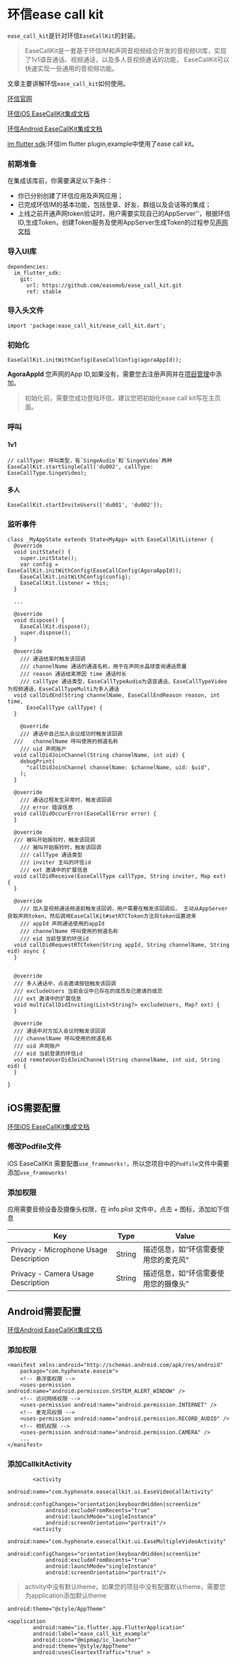 # 环信ease call kit

`ease_call_kit`是针对环信`EaseCallKit`的封装。

> EaseCallKit是一套基于环信IM和声网音视频结合开发的音视频UI库，实现了1v1语音通话、视频通话，以及多人音视频通话的功能， EaseCallKit可以快速实现一些通用的音视频功能。

文章主要讲解环信`ease_call_kit`如何使用。

[环信官网](https://www.easemob.com/)

[环信iOS EaseCallKit集成文档](http://docs-im.easemob.com/im/ios/other/easecallkit)

[环信Android EaseCallKit集成文档](http://docs-im.easemob.com/im/android/other/easecallkit)

[im flutter sdk](https://github.com/easemob/im_flutter_sdk):环信im flutter plugin,example中使用了ease call kit。

### 前期准备

在集成该库前，你需要满足以下条件：

* 你已分别创建了环信应用及声网应用；
* 已完成环信IM的基本功能，包括登录、好友、群组以及会话等的集成；
* 上线之前开通声网token验证时，用户需要实现自己的AppServer''，根据环信ID,生成Token，创建Token服务及使用AppServer生成Token的过程参见[声网文档](https://docs.agora.io/cn/live-streaming/token_server)


### 导入UI库

```
dependencies:
  im_flutter_sdk:  
    git:  
      url: https://github.com/easemob/ease_call_kit.git 
      ref: stable
```


### 导入头文件

```
import 'package:ease_call_kit/ease_call_kit.dart';
```

### 初始化

```
EaseCallKit.initWithConfig(EaseCallConfig(agoraAppId));
```
__AgoraAppId__ 您声网的App ID,如果没有，需要您去注册声网并在[项目管理](https://console.agora.io/projects)中添加。
> 初始化前，需要您成功登陆环信，建议您把初始化ease call kit写在主页面。

### 呼叫

#### 1v1  

```
// callType: 呼叫类型，有`SingeAudio`和`SingeVideo`两种
EaseCallKit.startSingleCall('du002', callType: EaseCallType.SingeVideo);
```

#### 多人  

```
EaseCallKit.startInviteUsers(['du001', 'du002']);
```

### 监听事件

```
class _MyAppState extends State<MyApp> with EaseCallKitListener {
  @override
  void initState() {
    super.initState();
    var config = EaseCallKit.initWithConfig(EaseCallConfig(AgoraAppId));
    EaseCallKit.initWithConfig(config);
    EaseCallKit.listener = this;
  }
  
  ...
  
  @override
  void dispose() {
    EaseCallKit.dispose();
    super.dispose();
  }

  @override
	/// 通话结束时触发该回调 
	/// channelName 通话的通道名称，用于在声网水晶球查询通话质量 
	/// reason 通话结束原因 time 通话时长 
	/// callType 通话类型，EaseCallTypeAudio为语音通话，EaseCallTypeVideo为视频通话，EaseCallTypeMulti为多人通话
  void callDidEnd(String channelName, EaseCallEndReason reason, int time,
      EaseCallType callType) {
  }

	@override
	/// 通话中自己加入会议成功时触发该回调 
  ///	channelName 呼叫使用的频道名称 
	/// uid 声网账户
  void callDidJoinChannel(String channelName, int uid) {
    debugPrint(
      "callDidJoinChannel channelName: $channelName, uid: $uid",
    );
  }
  
  @override
	/// 通话过程发生异常时，触发该回调 
	/// error 错误信息
  void callDidOccurError(EaseCallError error) {
  }

  @override
  /// 被叫开始振铃时，触发该回调
	/// 被叫开始振铃时，触发该回调 
	///	callType 通话类型 
	///	inviter 主叫的环信id 
	/// ext 邀请中的扩展信息
  void callDidReceive(EaseCallType callType, String inviter, Map ext) {
  }

  @override
	/// 加入音视频通话频道前触发该回调，用户需要在触发该回调后， 主动从AppServer获取声网token，然后调用EaseCallKit#setRTCToken方法将token设置进来 
	/// appId 声网通话使用的appId 
	/// channelName 呼叫使用的频道名称 
	/// eid 当前登录的环信id
  void callDidRequestRTCToken(String appId, String channelName, String eid) async {
  }


  @override
  /// 多人通话中，点击邀请按钮触发该回调 
  /// excludeUsers 当前会议中已存在的成员及已邀请的成员 
  /// ext 邀请中的扩展信息
  void multiCallDidInviting(List<String?> excludeUsers, Map? ext) {
  }
  
  @override
  /// 通话中对方加入会议时触发该回调 
  /// channelName 呼叫使用的频道名称 
  /// uid 声网账户 
  /// eid 当前登录的环信id
  void remoteUserDidJoinChannel(String channelName, int uid, String eid) {
  }
  
} 
```

## iOS需要配置

[环信iOS EaseCallKit集成文档](http://docs-im.easemob.com/im/ios/other/easecallkit)

### 修改Podfile文件

iOS EaseCallKit 需要配置`use_frameworks!`，所以您项目中的`Podfile`文件中需要添加`use_frameworks!`

### 添加权限

应用需要音频设备及摄像头权限，在 info.plist 文件中，点击 + 图标，添加如下信息

| Key                                    | Type   | Value                                |
| -------------------------------------- | ------ | ------------------------------------ |
| Privacy - Microphone Usage Description | String | 描述信息，如“环信需要使用您的麦克风” |
| Privacy - Camera Usage Description     | String | 描述信息，如“环信需要使用您的摄像头” |


## Android需要配置

[环信Android EaseCallKit集成文档](http://docs-im.easemob.com/im/android/other/easecallkit)


### 添加权限

```
<manifest xmlns:android="http://schemas.android.com/apk/res/android"
    package="com.hyphenate.easeim">
    <!-- 悬浮窗权限 -->
    <uses-permission android:name="android.permission.SYSTEM_ALERT_WINDOW" />
    <!-- 访问网络权限 -->
    <uses-permission android:name="android.permission.INTERNET" />
    <!-- 麦克风权限 -->
    <uses-permission android:name="android.permission.RECORD_AUDIO" />
    <!-- 相机权限 -->
    <uses-permission android:name="android.permission.CAMERA" />
    ...
</manifest>
```

### 添加CallkitActivity

```
        <activity
            android:name="com.hyphenate.easecallkit.ui.EaseVideoCallActivity"
            android:configChanges="orientation|keyboardHidden|screenSize"
            android:excludeFromRecents="true"
            android:launchMode="singleInstance"
            android:screenOrientation="portrait"/>
        <activity
            android:name="com.hyphenate.easecallkit.ui.EaseMultipleVideoActivity"
            android:configChanges="orientation|keyboardHidden|screenSize"
            android:excludeFromRecents="true"
            android:launchMode="singleInstance"
            android:screenOrientation="portrait"/>
```
> activity中没有默认theme，如果您的项目中没有配置默认theme，需要您为application添加默认theme

```android:theme="@style/AppTheme"```

```
<application
        android:name="io.flutter.app.FlutterApplication"
        android:label="ease_call_kit_example"
        android:icon="@mipmap/ic_launcher"
        android:theme="@style/AppTheme"
        android:usesCleartextTraffic="true" >
```

